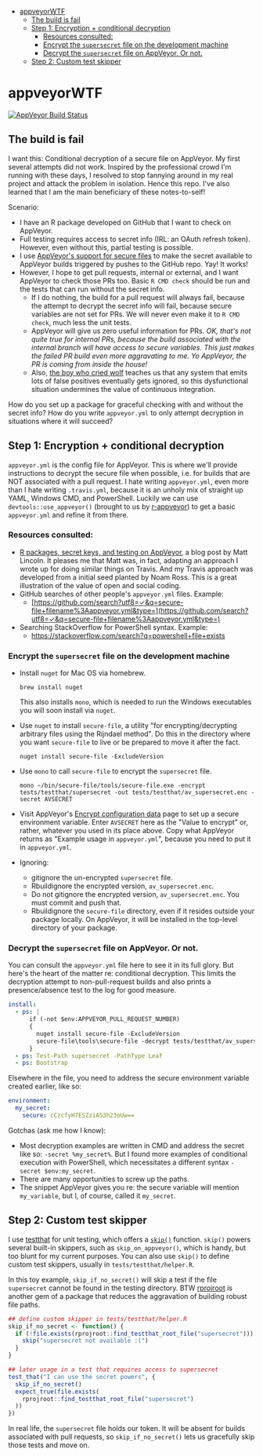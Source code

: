 
-   [appveyorWTF](#appveyorwtf)
    -   [The build is fail](#the-build-is-fail)
    -   [Step 1: Encryption + conditional decryption](#step-1-encryption-conditional-decryption)
        -   [Resources consulted:](#resources-consulted)
        -   [Encrypt the `supersecret` file on the development machine](#encrypt-the-supersecret-file-on-the-development-machine)
        -   [Decrypt the `supersecret` file on AppVeyor. Or not.](#decrypt-the-supersecret-file-on-appveyor.-or-not.)
    -   [Step 2: Custom test skipper](#step-2-custom-test-skipper)

appveyorWTF
===========

[![AppVeyor Build Status](https://ci.appveyor.com/api/projects/status/github/jennybc/appveyorWTF?branch=master&svg=true)](https://ci.appveyor.com/project/jennybc/appveyorWTF)

<!-- README.md is generated from README.Rmd. Please edit that file -->
The build is fail
-----------------

I want this: Conditional decryption of a secure file on AppVeyor. My first several attempts did not work. Inspired by the professional crowd I'm running with these days, I resolved to stop fannying around in my real project and attack the problem in isolation. Hence this repo. I've also learned that I am the main beneficiary of these notes-to-self!

Scenario:

-   I have an R package developed on GitHub that I want to check on AppVeyor.
-   Full testing requires access to secret info (IRL: an OAuth refresh token). However, even without this, partial testing is possible.
-   I use [AppVeyor's support for secure files](https://www.appveyor.com/docs/how-to/secure-files/) to make the secret available to AppVeyor builds triggered by pushes to the GitHub repo. Yay! It works!
-   However, I hope to get pull requests, internal or external, and I want AppVeyor to check those PRs too. Basic `R CMD check` should be run and the tests that can run without the secret info.
    -   If I do nothing, the build for a pull request will always fail, because the attempt to decrypt the secret info will fail, because secure variables are not set for PRs. We will never even make it to `R CMD check`, much less the unit tests.
    -   AppVeyor will give us zero useful information for PRs. *OK, that's not quite true for internal PRs, because the build associated with the internal branch will have access to secure variables. This just makes the failed PR build even more aggravating to me. Yo AppVeyor, the PR is coming from inside the house!*
    -   Also, [the boy who cried wolf](https://en.wikipedia.org/wiki/The_Boy_Who_Cried_Wolf) teaches us that any system that emits lots of false positives eventually gets ignored, so this dysfunctional situation undermines the value of continuous integration.

How do you set up a package for graceful checking with and without the secret info? How do you write `appveyor.yml` to only attempt decryption in situations where it will succeed?

Step 1: Encryption + conditional decryption
-------------------------------------------

`appveyor.yml` is the config file for AppVeyor. This is where we'll provide instructions to decrypt the secure file when possible, i.e. for builds that are NOT associated with a pull request. I hate writing `appveyor.yml`, even more than I hate writing `.travis.yml`, because it is an unholy mix of straight up YAML, Windows CMD, and PowerShell. Luckily we can use `devtools::use_appveyor()` (brought to us by [r-appveyor](https://github.com/krlmlr/r-appveyor)) to get a basic `appveyor.yml` and refine it from there.

### Resources consulted:

-   [R packages, secret keys, and testing on AppVeyor](https://matthewlincoln.net/2016/05/13/r-packages-secret-keys-and-appveyor.html), a blog post by Matt Lincoln. It pleases me that Matt was, in fact, adapting an approach I wrote up for doing similar things on Travis. And my Travis approach was developed from a initial seed planted by Noam Ross. This is a great illustration of the value of open and social coding.
-   GitHub searches of other people's `appveyor.yml` files. Example:
    -   [https://github.com/search?utf8=✓&q=secure-file+filename%3Aappveyor.yml&type=](https://github.com/search?utf8=✓&q=secure-file+filename%3Aappveyor.yml&type=)
-   Searching StackOverflow for PowerShell syntax. Example:
    -   <https://stackoverflow.com/search?q=powershell+file+exists>

### Encrypt the `supersecret` file on the development machine

-   Install `nuget` for Mac OS via homebrew.

        brew install nuget

    This also installs `mono`, which is needed to run the Windows executables you will soon install via `nuget`.
-   Use `nuget` to install `secure-file`, a utility "for encrypting/decrypting arbitrary files using the Rijndael method". Do this in the directory where you want `secure-file` to live or be prepared to move it after the fact.

        nuget install secure-file -ExcludeVersion

-   Use `mono` to call `secure-file` to encrypt the `supersecret` file.

        mono ~/bin/secure-file/tools/secure-file.exe -encrypt tests/testthat/supersecret -out tests/testthat/av_supersecret.enc -secret AVSECRET

-   Visit AppVeyor's [Encrypt configuration data](https://ci.appveyor.com/tools/encrypt) page to set up a secure environment variable. Enter `AVSECRET` here as the "Value to encrypt" or, rather, whatever you used in its place above. Copy what AppVeyor returns as "Example usage in `appveyor.yml`", because you need to put it in `appveyor.yml`.
-   Ignoring:
    -   gitignore the un-encrypted `supersecret` file.
    -   Rbuildignore the encrypted version, `av_supersecret.enc`.
    -   Do not gitignore the encrypted version, `av_supersecret.enc`. You must commit and push that.
    -   Rbuildignore the `secure-file` directory, even if it resides outside your package locally. On AppVeyor, it will be installed in the top-level directory of your package.

### Decrypt the `supersecret` file on AppVeyor. Or not.

You can consult the `appveyor.yml` file here to see it in its full glory. But here's the heart of the matter re: conditional decryption. This limits the decryption attempt to non-pull-request builds and also prints a presence/absence test to the log for good measure.

``` yaml
install:
  - ps: |
      if (-not $env:APPVEYOR_PULL_REQUEST_NUMBER)
      {
        nuget install secure-file -ExcludeVersion
        secure-file\tools\secure-file -decrypt tests/testthat/av_supersecret.enc -secret $env:my_secret -out tests/testthat/supersecret
      }
  - ps: Test-Path supersecret -PathType Leaf
  - ps: Bootstrap
```

Elsewhere in the file, you need to address the secure environment variable created earlier, like so:

``` yaml
environment:
  my_secret:
    secure: cCzcfyH7ESZziA53h23oUw==
```

Gotchas (ask me how I know):

-   Most decryption examples are written in CMD and address the secret like so: `-secret %my_secret%`. But I found more examples of conditional execution with PowerShell, which necessitates a different syntax `-secret $env:my_secret`.
-   There are many opportunities to screw up the paths.
-   The snippet AppVeyor gives you re: the secure variable will mention `my_variable`, but I, of course, called it `my_secret`.

Step 2: Custom test skipper
---------------------------

I use [testthat](https://cran.r-project.org/package=testthat) for unit testing, which offers a [`skip()`](https://www.rdocumentation.org/packages/testthat/versions/1.0.2/topics/skip) function. `skip()` powers several built-in skippers, such as `skip_on_appveyor()`, which is handy, but too blunt for my current purposes. You can also use `skip()` to define custom test skippers, usually in `tests/testthat/helper.R`.

In this toy example, `skip_if_no_secret()` will skip a test if the file `supersecret` cannot be found in the testing directory. BTW [rprojroot](https://cran.r-project.org/package=rprojroot) is another gem of a package that reduces the aggravation of building robust file paths.

``` r
## define custom skipper in tests/testthat/helper.R
skip_if_no_secret <- function() {
  if (!file.exists(rprojroot::find_testthat_root_file("supersecret"))) {
    skip("supersecret not available :(")
  }
}

## later usage in a test that requires access to supersecret
test_that("I can use the secret powers", {
  skip_if_no_secret()
  expect_true(file.exists(
    rprojroot::find_testthat_root_file("supersecret")
  ))
})
```

In real life, the `supersecret` file holds our token. It will be absent for builds associated with pull requests, so `skip_if_no_secret()` lets us gracefully skip those tests and move on.
